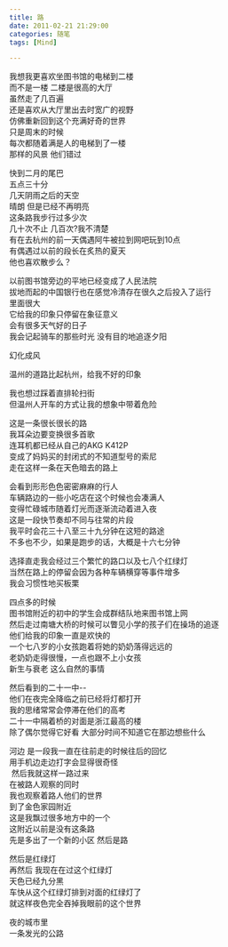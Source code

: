 ```yaml
---
title: 路
date: 2011-02-21 21:29:00
categories: 随笔
tags: [Mind]

---
```

  

我想我更喜欢坐图书馆的电梯到二楼  
而不是一楼 二楼是很高的大厅  
虽然走了几百遍  
还是喜欢从大厅里出去时宽广的视野  
仿佛重新回到这个充满好奇的世界  
只是周末的时候  
每次都随着满是人的电梯到了一楼  
那样的风景 他们错过

快到二月的尾巴  
五点三十分  
几天阴雨之后的天空  
晴朗 但是已经不再明亮  
这条路我步行过多少次  
几十次不止 几百次?我不清楚  
有在去杭州的前一天偶遇阿牛被拉到网吧玩到10点  
有偶遇过以前的段长在炙热的夏天  
他也喜欢散步么？  

以前图书馆旁边的平地已经变成了人民法院  
拔地而起的中国银行也在感觉冷清存在很久之后投入了运行  
里面很大  
它给我的印象只停留在象征意义  
会有很多天气好的日子  
我会记起骑车的那些时光 没有目的地追逐夕阳

幻化成风

温州的道路比起杭州，给我不好的印象

我也想过踩着直排轮扫街  
但温州人开车的方式让我的想象中带着危险  

这是一条很长很长的路  
我耳朵边要变换很多首歌  
连耳机都已经从自己的AKG K412P  
变成了妈妈买的封闭式的不知道型号的索尼  
走在这样一条在天色暗去的路上  

会看到形形色色密密麻麻的行人  
车辆路边的一些小吃店在这个时候也会凑满人  
变得忙碌城市随着灯光而逐渐流动着进入夜  
这是一段快节奏却不同与往常的片段  
我平时会花三十八至三十九分钟在这短的路途  
不多也不少，如果是跑步的话，大概是十六七分钟  

选择直走我会经过三个繁忙的路口以及七八个红绿灯  
当然在路上的停留会因为各种车辆横穿等事件增多  
我会习惯性地买板栗  

四点多的时候  
图书馆附近的初中的学生会成群结队地来图书馆上网  
然后走过南塘大桥的时候可以瞥见小学的孩子们在操场的追逐  
他们给我的印象一直是欢快的  
一个七八岁的小女孩跑着将她的奶奶落得远远的  
老奶奶走得很慢，一点也跟不上小女孩  
新生与衰老 这么自然的事情  

然后看到的二十一中--  
他们在夜完全降临之前已经将灯都打开  
我的思绪常常会停滞在他们的高考  
二十一中隔着桥的对面是浙江最高的楼  
除了偶尔觉得它好看 大部分时间不知道它在那边想些什么  

河边 是一段我一直在往前走的时候往后的回忆  
用手机边走边打字会显得很奇怪  
 然后我就这样一路过来  
在被路人观察的同时  
我也观察着路人他们的世界  
到了金色家园附近  
这是我飘过很多地方中的一个  
这附近以前是没有这条路  
先是多出了一个新的小区 然后是路  

然后是红绿灯  
再然后 我现在在过这个红绿灯  
天色已经九分黑  
车快从这个红绿灯排到对面的红绿灯了  
就这样夜色完全吞掉我眼前的这个世界  

夜的城市里  
一条发光的公路